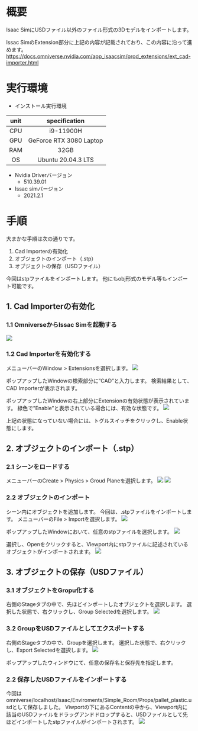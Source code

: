 # 概要
Isaac SimにUSDファイル以外のファイル形式の3Dモデルをインポートします。

Issac SimのExtension部分に上記の内容が記載されており、この内容に沿って進めます。
https://docs.omniverse.nvidia.com/app_isaacsim/prod_extensions/ext_cad-importer.html

# 実行環境

- インストール実行環境

| unit       |       specification | 
|:-----------------:|:------------------:|
| CPU         | i9-11900H |  
| GPU         | GeForce RTX 3080 Laptop|  
| RAM         | 32GB | 
| OS         | Ubuntu 20.04.3 LTS  |

- Nvidia Driverバージョン
   - 510.39.01
- Issac simバージョン
   - 2021.2.1


# 手順
大まかな手順は次の通りです。

1. Cad Importerの有効化
2. オブジェクトのインポート（.stp）
3. オブジェクトの保存（USDファイル）

今回はstpファイルをインポートします。
他にもobj形式のモデル等もインポート可能です。

## 1. Cad Importerの有効化
### 1.1 OmniverseからIssac Simを起動する
![](https://storage.googleapis.com/zenn-user-upload/a1927915e055-20220213.png)

### 1.2 Cad Importerを有効化する
メニューバーのWindow > Extensionsを選択します。
![](https://storage.googleapis.com/zenn-user-upload/5c84f2ce7a09-20220426.png)

ポップアップしたWindowの検索部分に”CAD”と入力します。
検索結果として、CAD Importerが表示されます。

ポップアップしたWindowの右上部分にExtensionの有効状態が表示されています。
緑色で”Enable”と表示されている場合には、有効な状態です。
![](https://storage.googleapis.com/zenn-user-upload/9bb426cc047c-20220426.png)

上記の状態になっていない場合には、トグルスイッチをクリックし、Enable状態にします。

## 2. オブジェクトのインポート（.stp）
### 2.1 シーンをロードする
メニューバーのCreate > Physics > Groud Planeを選択します。
![](https://storage.googleapis.com/zenn-user-upload/7469f77f09d8-20220426.png)
![](https://storage.googleapis.com/zenn-user-upload/27de02f2ba54-20220423.png)

### 2.2 オブジェクトのインポート
シーン内にオブジェクトを追加します。
今回は、.stpファイルをインポートします。
メニューバーのFile > Importを選択します。
![](https://storage.googleapis.com/zenn-user-upload/cf71469dc22f-20220426.png)

ポップアップしたWindowにおいて、任意のstpファイルを選択します。
![](https://storage.googleapis.com/zenn-user-upload/c878cc155da4-20220426.png)

選択し、Openをクリックすると、Viewport内にstpファイルに記述されているオブジェクトがインポートされます。
![](https://storage.googleapis.com/zenn-user-upload/2fa813717ece-20220426.png)

## 3. オブジェクトの保存（USDファイル）
### 3.1 オブジェクトをGropu化する
右側のStageタブの中で、先ほどインポートしたオブジェクトを選択します。
選択した状態で、右クリックし、Group Selectedを選択します。
![](https://storage.googleapis.com/zenn-user-upload/6e662343f255-20220426.png)

### 3.2 GroupをUSDファイルとしてエクスポートする
右側のStageタブの中で、Groupを選択します。
選択した状態で、右クリックし、Export Selectedを選択します。
![](https://storage.googleapis.com/zenn-user-upload/b11c84fff273-20220426.png)

ポップアップしたウィンドウにて、任意の保存名と保存先を指定します。


### 2.2 保存したUSDファイルをインポートする
今回はomniverse/localhost/Isaac/Enviroments/Simple_Room/Props/pallet_plastic.usdとして保存しました。
Viwportの下にあるContentの中から、Viewport内に該当のUSDファイルをドラッグアンドドロップすると、USDファイルとして先ほどインポートしたstpファイルがインポートされます。
![](https://storage.googleapis.com/zenn-user-upload/55a3ee681007-20220426.png)
